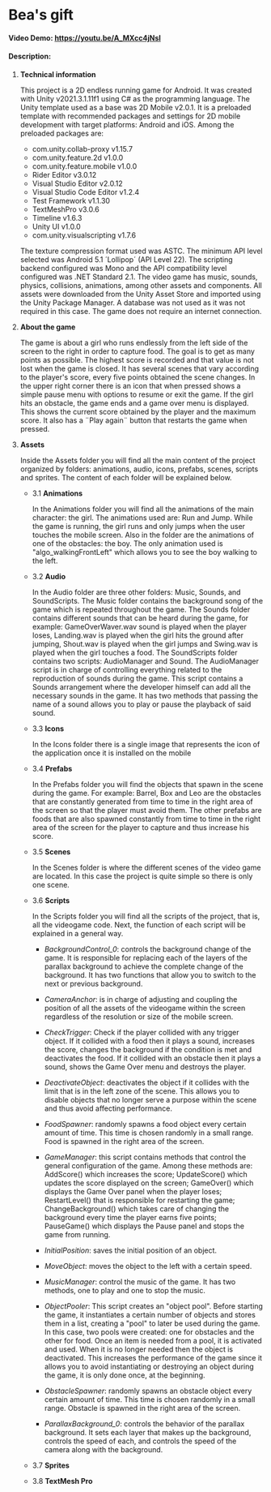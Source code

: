 # Bea's gift
#### Video Demo: https://youtu.be/A_MXcc4jNsI
#### Description:
1. **Technical information**

   This project is a 2D endless running game for Android. It was created with Unity v2021.3.1.11f1 using C# as the programming language. The Unity template used as a base was 2D Mobile v2.0.1. It is a preloaded template with recommended packages and settings for 2D mobile development with target platforms: Android and iOS. Among the preloaded packages are:
   - com.unity.collab-proxy v1.15.7
   - com.unity.feature.2d v1.0.0
   - com.unity.feature.mobile v1.0.0
   - Rider Editor v3.0.12
   - Visual Studio Editor v2.0.12
   - Visual Studio Code Editor v1.2.4
   - Test Framework v1.1.30
   - TextMeshPro v3.0.6
   - Timeline v1.6.3
   - Unity UI v1.0.0
   - com.unity.visualscripting v1.7.6
   
   The texture compression format used was ASTC. The minimum API level selected was Android 5.1 ´Lollipop´ (API Level 22). The scripting backend configured was Mono and the API compatibility level configured was .NET Standard 2.1. The video game has music, sounds, physics, collisions, animations, among other assets and components. All assets were downloaded from the Unity Asset Store and imported using the Unity Package Manager. A database was not used as it was not required in this case. The game does not require an internet connection.
   
2. **About the game**
   
   The game is about a girl who runs endlessly from the left side of the screen to the right in order to capture food. The goal is to get as many points as possible. The highest score is recorded and that value is not lost when the game is closed. It has several scenes that vary according to the player's score, every five points obtained the scene changes. In the upper right corner there is an icon that when pressed shows a simple pause menu with options to resume or exit the game. If the girl hits an obstacle, the game ends and a game over menu is displayed. This shows the current score obtained by the player and the maximum score. It also has a ¨Play again¨ button that restarts the game when pressed.
   
3. **Assets**

   Inside the Assets folder you will find all the main content of the project organized by folders: animations, audio, icons, prefabs, scenes, scripts and sprites. The content of each folder will be explained below.
   
   - 3.1 **Animations**
   
     In the Animations folder you will find all the animations of the main character: the girl. The animations used are: Run and Jump. While the game is running, the girl runs and only jumps when the user touches the mobile screen. Also in the folder are the animations of one of the obstacles: the boy. The only animation used is "algo_walkingFrontLeft" which allows you to see the boy walking to the left.
     
   - 3.2 **Audio**
   
     In the Audio folder are three other folders: Music, Sounds, and SoundScripts. The Music folder contains the background song of the game which is repeated throughout the game. The Sounds folder contains different sounds that can be heard during the game, for example: GameOverWaver.wav sound is played when the player loses, Landing.wav is played when the girl hits the ground after jumping, Shout.wav is played when the girl jumps and Swing.wav is played when the girl touches a food. The SoundScripts folder contains two scripts: AudioManager and Sound. The AudioManager script is in charge of controlling everything related to the reproduction of sounds during the game. This script contains a Sounds arrangement where the developer himself can add all the necessary sounds in the game. It has two methods that passing the name of a sound allows you to play or pause the playback of said sound.
   
   - 3.3 **Icons**
     
     In the Icons folder there is a single image that represents the icon of the application once it is installed on the mobile
   
   - 3.4 **Prefabs**
   
     In the Prefabs folder you will find the objects that spawn in the scene during the game. For example: Barrel, Box and Leo are the obstacles that are constantly generated from time to time in the right area of the screen so that the player must avoid them. The other prefabs are foods that are also spawned constantly from time to time in the right area of the screen for the player to capture and thus increase his score.
   
   - 3.5 **Scenes**
   
     In the Scenes folder is where the different scenes of the video game are located. In this case the project is quite simple so there is only one scene.
   
   - 3.6 **Scripts**
   
     In the Scripts folder you will find all the scripts of the project, that is, all the videogame code. Next, the function of each script will be explained in a general way.
     
     - *BackgroundControl_0*: controls the background change of the game. It is responsible for replacing each of the layers of the parallax background to achieve the complete change of the background. It has two functions that allow you to switch to the next or previous background.
     
     - *CameraAnchor*: is in charge of adjusting and coupling the position of all the assets of the videogame within the screen regardless of the resolution or size of the mobile screen.
     
     - *CheckTrigger*: Check if the player collided with any trigger object. If it collided with a food then it plays a sound, increases the score, changes the background if the condition is met and deactivates the food. If it collided with an obstacle then it plays a sound, shows the Game Over menu and destroys the player.
     
     - *DeactivateObject*: deactivates the object if it collides with the limit that is in the left zone of the scene. This allows you to disable objects that no longer serve a purpose within the scene and thus avoid affecting performance.
     
     - *FoodSpawner*: randomly spawns a food object every certain amount of time. This time is chosen randomly in a small range. Food is spawned in the right area of the screen.
     
     - *GameManager*: this script contains methods that control the general configuration of the game. Among these methods are: AddScore() which increases the score; UpdateScore() which updates the score displayed on the screen; GameOver() which displays the Game Over panel when the player loses; RestartLevel() that is responsible for restarting the game; ChangeBackground() which takes care of changing the background every time the player earns five points; PauseGame() which displays the Pause panel and stops the game from running.
     
     - *InitialPosition*: saves the initial position of an object.
     
     - *MoveObject*: moves the object to the left with a certain speed.
     
     - *MusicManager*: control the music of the game. It has two methods, one to play and one to stop the music.
     
     - *ObjectPooler*: This script creates an "object pool". Before starting the game, it instantiates a certain number of objects and stores them in a list, creating a "pool" to later be used during the game. In this case, two pools were created: one for obstacles and the other for food. Once an item is needed from a pool, it is activated and used. When it is no longer needed then the object is deactivated. This increases the performance of the game since it allows you to avoid instantiating or destroying an object during the game, it is only done once, at the beginning.
     
     - *ObstacleSpawner*: randomly spawns an obstacle object every certain amount of time. This time is chosen randomly in a small range. Obstacle is spawned in the right area of the screen.
     
     - *ParallaxBackground_0*: controls the behavior of the parallax background. It sets each layer that makes up the background, controls the speed of each, and controls the speed of the camera along with the background.
   
   - 3.7 **Sprites**
   - 3.8 **TextMesh Pro**
